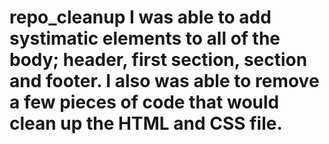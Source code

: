 # repo_cleanup I was able to add systimatic elements to all of the body; header, first section, section and footer. I also was able to remove a few pieces of code that would clean up the HTML and CSS file. 

